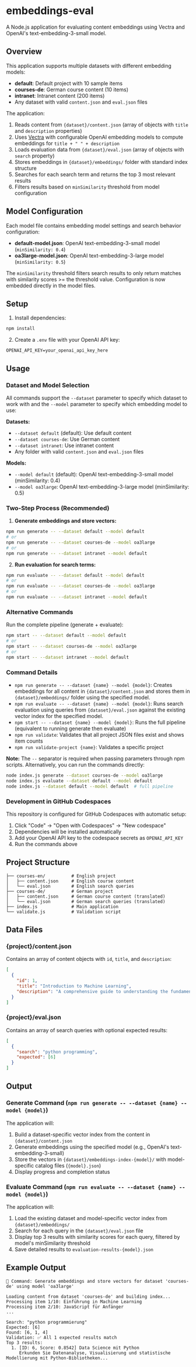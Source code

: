 # embeddings-eval

A Node.js application for evaluating content embeddings using Vectra and OpenAI's text-embedding-3-small model.

## Overview

This application supports multiple datasets with different embedding models:

- **default**: Default project with 10 sample items
- **courses-de**: German course content (10 items)  
- **intranet**: Intranet content (200 items)
- Any dataset with valid `content.json` and `eval.json` files

The application:
1. Reads content from `{dataset}/content.json` (array of objects with `title` and `description` properties)
2. Uses [Vectra](https://github.com/Stevenic/vectra) with configurable OpenAI embedding models to compute embeddings for `title + " " + description`
3. Loads evaluation data from `{dataset}/eval.json` (array of objects with `search` property)
4. Stores embeddings in `{dataset}/embeddings/` folder with standard index structure
5. Searches for each search term and returns the top 3 most relevant results
6. Filters results based on `minSimilarity` threshold from model configuration

## Model Configuration

Each model file contains embedding model settings and search behavior configuration:

- **default-model.json**: OpenAI text-embedding-3-small model (`minSimilarity: 0.4`)
- **oa3large-model.json**: OpenAI text-embedding-3-large model (`minSimilarity: 0.5`)

The `minSimilarity` threshold filters search results to only return matches with similarity scores >= the threshold value. Configuration is now embedded directly in the model files.

## Setup

1. Install dependencies:
```bash
npm install
```

2. Create a `.env` file with your OpenAI API key:
```
OPENAI_API_KEY=your_openai_api_key_here
```

## Usage

### Dataset and Model Selection

All commands support the `--dataset` parameter to specify which dataset to work with and the `--model` parameter to specify which embedding model to use:

**Datasets:**
- `--dataset default` (default): Use default content
- `--dataset courses-de`: Use German content  
- `--dataset intranet`: Use intranet content
- Any folder with valid `content.json` and `eval.json` files

**Models:**
- `--model default` (default): OpenAI text-embedding-3-small model (minSimilarity: 0.4)
- `--model oa3large`: OpenAI text-embedding-3-large model (minSimilarity: 0.5)

### Two-Step Process (Recommended)

1. **Generate embeddings and store vectors:**
```bash
npm run generate -- --dataset default --model default
# or
npm run generate -- --dataset courses-de --model oa3large
# or
npm run generate -- --dataset intranet --model default
```

2. **Run evaluation for search terms:**
```bash
npm run evaluate -- --dataset default --model default
# or  
npm run evaluate -- --dataset courses-de --model oa3large
# or
npm run evaluate -- --dataset intranet --model default
```

### Alternative Commands

Run the complete pipeline (generate + evaluate):
```bash
npm start -- --dataset default --model default
# or
npm start -- --dataset courses-de --model oa3large
# or
npm start -- --dataset intranet --model default
```

### Command Details

- `npm run generate -- --dataset {name} --model {model}`: Creates embeddings for all content in `{dataset}/content.json` and stores them in `{dataset}/embeddings/` folder using the specified model.
- `npm run evaluate -- --dataset {name} --model {model}`: Runs search evaluation using queries from `{dataset}/eval.json` against the existing vector index for the specified model.
- `npm start -- --dataset {name} --model {model}`: Runs the full pipeline (equivalent to running generate then evaluate)
- `npm run validate`: Validates that all project JSON files exist and shows item counts
- `npm run validate-project {name}`: Validates a specific project

**Note:** The `--` separator is required when passing parameters through npm scripts. Alternatively, you can run the commands directly:
```bash
node index.js generate --dataset courses-de --model oa3large
node index.js evaluate --dataset default --model default
node index.js --dataset default --model default  # full pipeline
```

### Development in GitHub Codespaces

This repository is configured for GitHub Codespaces with automatic setup:

1. Click "Code" → "Open with Codespaces" → "New codespace" 
2. Dependencies will be installed automatically
3. Add your OpenAI API key to the codespace secrets as `OPENAI_API_KEY`
4. Run the commands above

## Project Structure

```
├── courses-en/          # English project
│   ├── content.json     # English course content
│   └── eval.json        # English search queries
├── courses-de/          # German project  
│   ├── content.json     # German course content (translated)
│   └── eval.json        # German search queries (translated)
├── index.js             # Main application
└── validate.js          # Validation script
```

## Data Files

### {project}/content.json
Contains an array of content objects with `id`, `title`, and `description`:
```json
[
  {
    "id": 1,
    "title": "Introduction to Machine Learning",
    "description": "A comprehensive guide to understanding the fundamentals..."
  }
]
```

### {project}/eval.json
Contains an array of search queries with optional expected results:
```json
[
  {
    "search": "python programming",
    "expected": [6]
  }
]
```

## Output

### Generate Command (`npm run generate -- --dataset {name} --model {model}`)
The application will:
1. Build a dataset-specific vector index from the content in `{dataset}/content.json`
2. Generate embeddings using the specified model (e.g., OpenAI's text-embedding-3-small)
3. Store the vectors in `{dataset}/embeddings-index-{model}/` with model-specific catalog files (`{model}.json`)
4. Display progress and completion status

### Evaluate Command (`npm run evaluate -- --dataset {name} --model {model}`)
The application will:
1. Load the existing dataset and model-specific vector index from `{dataset}/embeddings/`
2. Search for each query in the `{dataset}/eval.json` file  
3. Display top 3 results with similarity scores for each query, filtered by model's minSimilarity threshold
4. Save detailed results to `evaluation-results-{model}.json`

## Example Output

```
🚀 Command: Generate embeddings and store vectors for dataset 'courses-de' using model 'oa3large'

Loading content from dataset 'courses-de' and building index...
Processing item 1/10: Einführung in Machine Learning
Processing item 2/10: JavaScript für Anfänger
...

Search: "python programmierung"
Expected: [6]
Found: [6, 1, 4]
Validation: ✅ All 1 expected results match
Top 3 results:
  1. [ID: 6, Score: 0.8542] Data Science mit Python
     Erkunden Sie Datenanalyse, Visualisierung und statistische Modellierung mit Python-Bibliotheken...
```